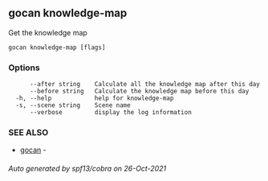 ## gocan knowledge-map

Get the knowledge map

```
gocan knowledge-map [flags]
```

### Options

```
      --after string    Calculate all the knowledge map after this day
      --before string   Calculate the knowledge map before this day
  -h, --help            help for knowledge-map
  -s, --scene string    Scene name
      --verbose         display the log information
```

### SEE ALSO

* [gocan](gocan.md)	 - 

###### Auto generated by spf13/cobra on 26-Oct-2021
